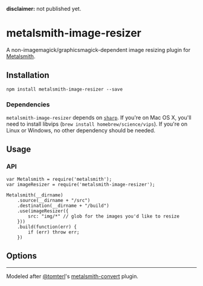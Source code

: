 **disclaimer:** not published yet.

# metalsmith-image-resizer
A non-imagemagick/graphicsmagick-dependent image resizing plugin for [Metalsmith](http://www.metalsmith.io/).

## Installation

```
npm install metalsmith-image-resizer --save
```

### Dependencies

`metalsmith-image-resizer` depends on [`sharp`](http://sharp.dimens.io/). If you're on Mac OS X, you'll need to install libvips (`brew install homebrew/science/vips`). If you're on Linux or Windows, no other dependency should be needed.

## Usage

### API

```
var Metalsmith = require('metalsmith');
var imageResizer = require('metalsmith-image-resizer');

Metalsmith(__dirname)
	.source(__dirname + "/src")
	.destination(__dirname + "/build")
	.use(imageResizer({
		src: "img/*" // glob for the images you'd like to resize
	}))
	.build(function(err) {
		if (err) throw err;
	})
```


## Options

--------------------------------------------------------------------------------

Modeled after [@tomterl](https://github.com/tomterl)'s [metalsmith-convert](https://github.com/tomterl/metalsmith-convert) plugin.
